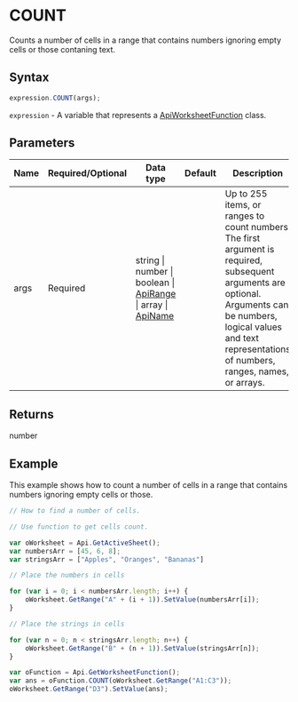 # COUNT

Counts a number of cells in a range that contains numbers ignoring empty cells or those contaning text.

## Syntax

```javascript
expression.COUNT(args);
```

`expression` - A variable that represents a [ApiWorksheetFunction](../ApiWorksheetFunction.md) class.

## Parameters

| **Name** | **Required/Optional** | **Data type** | **Default** | **Description** |
| ------------- | ------------- | ------------- | ------------- | ------------- |
| args | Required | string \| number \| boolean \| [ApiRange](../../ApiRange/ApiRange.md) \| array \| [ApiName](../../ApiName/ApiName.md) |  | Up to 255 items, or ranges to count numbers. The first argument is required, subsequent arguments are optional. Arguments can be numbers, logical values and text representations of numbers, ranges, names, or arrays. |

## Returns

number

## Example

This example shows how to count a number of cells in a range that contains numbers ignoring empty cells or those.

```javascript editor-xlsx
// How to find a number of cells.

// Use function to get cells count.

var oWorksheet = Api.GetActiveSheet();
var numbersArr = [45, 6, 8];
var stringsArr = ["Apples", "Oranges", "Bananas"]

// Place the numbers in cells

for (var i = 0; i < numbersArr.length; i++) {
    oWorksheet.GetRange("A" + (i + 1)).SetValue(numbersArr[i]);
}

// Place the strings in cells

for (var n = 0; n < stringsArr.length; n++) {
    oWorksheet.GetRange("B" + (n + 1)).SetValue(stringsArr[n]);
}

var oFunction = Api.GetWorksheetFunction();
var ans = oFunction.COUNT(oWorksheet.GetRange("A1:C3"));
oWorksheet.GetRange("D3").SetValue(ans);
```
